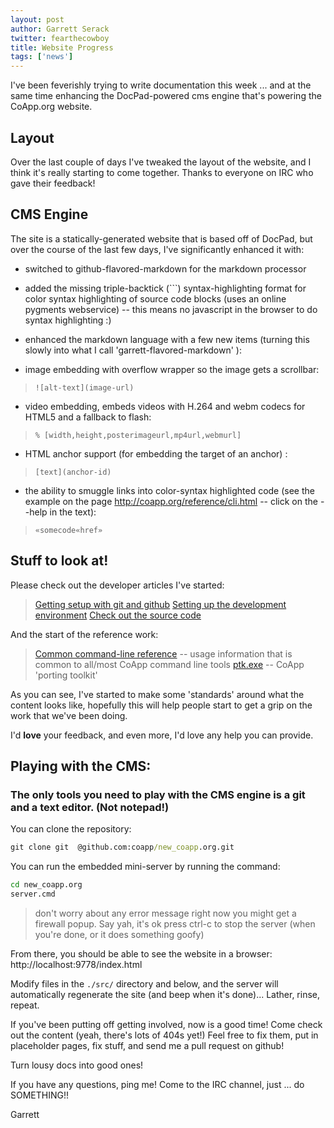 ```yaml
---
layout: post
author: Garrett Serack 
twitter: fearthecowboy
title: Website Progress
tags: ['news']
---
```


I've been feverishly trying to write documentation this week ... and at the same time enhancing the DocPad-powered cms engine that's powering the CoApp.org website.

## Layout
Over the last couple of days I've tweaked the layout of the website, and I think it's really starting to come together. Thanks to everyone on IRC who gave their feedback!

## CMS Engine
The site is a statically-generated website that is based off of DocPad, but over the course of the last few days, I've significantly enhanced it with:

- switched to github-flavored-markdown for the markdown processor 

- added the missing triple-backtick (```) syntax-highlighting format for color syntax highlighting  of source code blocks (uses an online pygments webservice)  -- this means no javascript in the browser to do syntax highlighting :)

- enhanced the markdown language with a few new items (turning this slowly into what I call 'garrett-flavored-markdown' ): 

- image embedding with overflow wrapper so the image gets a scrollbar:
> `![alt-text](image-url)`

- video embedding, embeds videos with H.264 and webm codecs for HTML5 and a fallback to flash:
> `% [width,height,posterimageurl,mp4url,webmurl]`

- HTML anchor support (for embedding the target of an anchor) :
> `[text](anchor-id)`

- the ability to smuggle links into color-syntax highlighted code (see the example on the page http://coapp.org/reference/cli.html -- click on the --help in the text):
> `«somecode«href»`

## Stuff to look at!
Please check out the developer articles I've started:

> [Getting setup with git and github](/developers/git.html)
> [Setting up the development environment](/developers/development-environment.html)
> [Check out the source code](/developers/source-code.html)

And the start of the reference work: 
> [Common command-line reference](/reference/cli.html) --  usage information that is common to all/most CoApp command line tools
> [ptk.exe](/reference/ptk.html) -- CoApp 'porting toolkit'

As you can see, I've started to make some 'standards' around what the content looks like, hopefully this will help people start to get a grip on the work that we've been doing.

I'd **love** your feedback, and even more, I'd love any help you can provide. 

## Playing with the CMS:

### The only tools you need to play with the CMS engine is a git and a text editor. **(Not notepad!)**

You can clone the repository:
``` bat
git clone git  @github.com:coapp/new_coapp.org.git
```

You can run the embedded mini-server by running the command:
``` bat
cd new_coapp.org
server.cmd
```
> don't worry about any error message right now
> you might get a firewall popup. Say yah, it's ok
> press ctrl-c to stop the server (when you're done, or it does something goofy)

From there, you should be able to see the website in a browser: http://localhost:9778/index.html 

Modify files in the `./src/` directory and below, and the server will automatically regenerate the site (and beep when it's done)... Lather, rinse, repeat.

If you've been putting off getting involved, now is a good time! Come check out the content (yeah, there's lots of 404s yet!)  Feel free to fix them, put in placeholder pages, fix stuff, and send me a pull request on github!

Turn lousy docs into good ones!

If you have any questions, ping me! Come to the IRC channel, just ... do SOMETHING!!

Garrett
